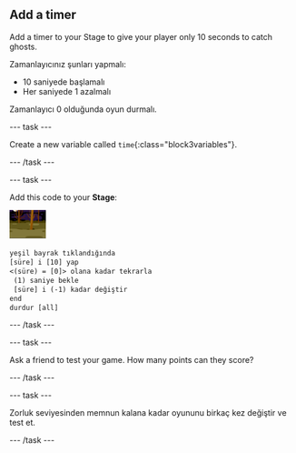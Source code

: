 ## Add a timer

Add a timer to your Stage to give your player only 10 seconds to catch ghosts.

Zamanlayıcınız şunları yapmalı:

+ 10 saniyede başlamalı
+ Her saniyede 1 azalmalı

Zamanlayıcı 0 olduğunda oyun durmalı.

\--- task \---

Create a new variable called `time`{:class="block3variables"}.

\--- /task \---

\--- task \---

Add this code to your **Stage**:

![zemin simgesi](images/ghost-backdrop.png)

```blocks3
yeşil bayrak tıklandığında
[süre] i [10] yap
<(süre) = [0]> olana kadar tekrarla 
 (1) saniye bekle
 [süre] i (-1) kadar değiştir
end
durdur [all]
```

\--- /task \---

\--- task \---

Ask a friend to test your game. How many points can they score?

\--- /task \---

\--- task \---

Zorluk seviyesinden memnun kalana kadar oyununu birkaç kez değiştir ve test et.

\--- /task \---
